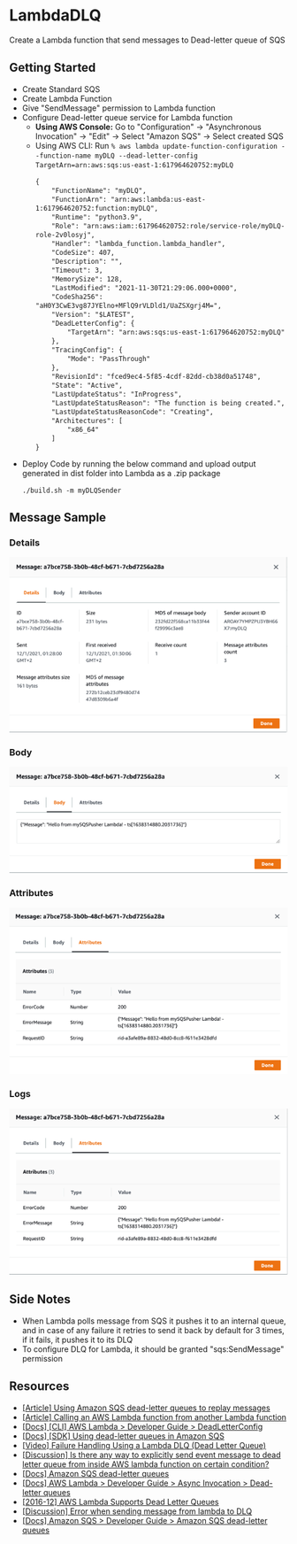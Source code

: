 # LambdaDLQ

Create a Lambda function that send messages to Dead-letter queue of SQS

## Getting Started

- Create Standard SQS
- Create Lambda Function
- Give "SendMessage" permission to Lambda function
- Configure Dead-letter queue service for Lambda function
  - **Using AWS Console:** Go to "Configuration" -> "Asynchronous Invocation" -> "Edit" -> Select "Amazon SQS" -> Select created SQS
  - Using AWS CLI: Run `% aws lambda update-function-configuration --function-name myDLQ --dead-letter-config TargetArn=arn:aws:sqs:us-east-1:617964620752:myDLQ`
    ```shell
    {
        "FunctionName": "myDLQ",
        "FunctionArn": "arn:aws:lambda:us-east-1:617964620752:function:myDLQ",
        "Runtime": "python3.9",
        "Role": "arn:aws:iam::617964620752:role/service-role/myDLQ-role-2v0losyj",
        "Handler": "lambda_function.lambda_handler",
        "CodeSize": 407,
        "Description": "",
        "Timeout": 3,
        "MemorySize": 128,
        "LastModified": "2021-11-30T21:29:06.000+0000",
        "CodeSha256": "aH0Y3CwE3vg87JYElno+MFlQ9rVLDld1/UaZSXgrj4M=",
        "Version": "$LATEST",
        "DeadLetterConfig": {
            "TargetArn": "arn:aws:sqs:us-east-1:617964620752:myDLQ"
        },
        "TracingConfig": {
            "Mode": "PassThrough"
        },
        "RevisionId": "fced9ec4-5f85-4cdf-82dd-cb38d0a51748",
        "State": "Active",
        "LastUpdateStatus": "InProgress",
        "LastUpdateStatusReason": "The function is being created.",
        "LastUpdateStatusReasonCode": "Creating",
        "Architectures": [
            "x86_64"
        ]
    }
    ```
- Deploy Code by running the below command and upload output generated in dist folder into Lambda as a .zip package
    ```shell
    ./build.sh -m myDLQSender
    ```

## Message Sample

### Details
![Message Sample - Details](docs/images/msample_details.png)

### Body
![Message Sample - Body](docs/images/msample_body.png)

### Attributes
![Message Sample - Attributes](docs/images/msample_attributes.png)

### Logs
![Message Sample - Logs](docs/images/msample_executionresult.png)

## Side Notes

- When Lambda polls message from SQS it pushes it to an internal queue, and in case of any failure it retries to send it back by default for 3 times, if it fails, it pushes it to its DLQ 
- To configure DLQ for Lambda, it should be granted "sqs:SendMessage" permission

## Resources
- [[Article] Using Amazon SQS dead-letter queues to replay messages](https://aws.amazon.com/blogs/compute/using-amazon-sqs-dead-letter-queues-to-replay-messages/)
- [[Article] Calling an AWS Lambda function from another Lambda function](https://www.sqlshack.com/calling-an-aws-lambda-function-from-another-lambda-function/)
- [[Docs] [CLI] AWS Lambda > Developer Guide > DeadLetterConfig](https://docs.aws.amazon.com/lambda/latest/dg/API_DeadLetterConfig.html)
- [[Docs] [SDK] Using dead-letter queues in Amazon SQS](https://boto3.amazonaws.com/v1/documentation/api/latest/guide/sqs-example-dead-letter-queue.html)
- [[Video] Failure Handling Using a Lambda DLQ (Dead Letter Queue)](https://www.youtube.com/watch?v=nqQh2KmHiLY)
- [[Discussion] Is there any way to explicitly send event message to dead letter queue from inside AWS lambda function on certain condition?](https://stackoverflow.com/questions/49414030/is-there-any-way-to-explicitly-send-event-message-to-dead-letter-queue-from-insi)
- [[Docs] Amazon SQS dead-letter queues](https://docs.aws.amazon.com/AWSSimpleQueueService/latest/SQSDeveloperGuide/sqs-dead-letter-queues.html)
- [[Docs] AWS Lambda > Developer Guide > Async Invocation > Dead-letter queues](https://docs.aws.amazon.com/lambda/latest/dg/invocation-async.html#invocation-dlq)
- [[2016-12] AWS Lambda Supports Dead Letter Queues](https://aws.amazon.com/about-aws/whats-new/2016/12/aws-lambda-supports-dead-letter-queues/)
- [[Discussion] Error when sending message from lambda to DLQ](https://stackoverflow.com/questions/64325934/error-when-sending-message-from-lambda-to-dlq)
- [[Docs] Amazon SQS > Developer Guide > Amazon SQS dead-letter queues](https://docs.aws.amazon.com/AWSSimpleQueueService/latest/SQSDeveloperGuide/sqs-dead-letter-queues.html)
